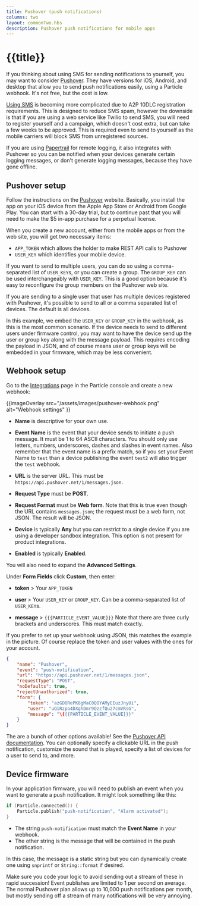 ```yaml
---
title: Pushover (push notifications)
columns: two
layout: commonTwo.hbs
description: Pushover push notifications for mobile apps
---
```


# {{title}}

If you thinking about using SMS for sending notifications to yourself, you may want to consider [Pushover](https://pushover.net/). 
They have versions for iOS, Android, and desktop that allow you to send push notifications easily, using a Particle webhook. It's not free,
but the cost is low.

[Using SMS](https://github.com/rickkas7/SmsWebhookRK) is becoming more complicated due to A2P 10DLC registration requirements. This is designed to reduce SMS spam, 
however the downside is that if you are using a web service like Twilio to send SMS, you will need to register yourself 
and a campaign, which doesn't cost extra, but can take a few weeks to be approved. This is required even to send to yourself 
as the mobile carriers will block SMS from unregistered sources.

If you are using [Papertrail](https://papertrailapp.com/) for remote logging, it also integrates with Pushover so you can be notified 
when your devices generate certain logging messages, or don't generate logging messages, because they have gone offline.

## Pushover setup

Follow the instructions on the [Pushover](https://pushover.net/) website. Basically, you install the app on your iOS device from the Apple App Store or Android from 
Google Play. You can start with a 30-day trial, but to continue past that you will need to make the $5 in-app purchase for a perpetual license.

When you create a new account, either from the mobile apps or from the web site, you will get two necessary items:

- `APP_TOKEN` which allows the holder to make REST API calls to Pushover
- `USER_KEY` which identifies your mobile device.

If you want to send to multiple users, you can do so using a comma-separated list of `USER_KEY`s, or you can create a group. The
`GROUP_KEY` can be used interchangeably with `USER_KEY`. This is a good option because it's easy to reconfigure the group members 
on the Pushover web site.

If you are sending to a single user that user has multiple devices registered with Pushover, it's possible to send to all or a comma 
separated list of devices. The default is all devices.

In this example, we embed the `USER_KEY` or `GROUP_KEY` in the webhook, as this is the most common scenario. If the device 
needs to send to different users under firmware control, you may want to have the device send up the user or group key along with the 
message payload. This requires encoding the payload in JSON, and of course means user or group keys will be embedded in your 
firmware, which may be less convenient. 

## Webhook setup

Go to the [Integrations](https://console.particle.io/integrations) page in the Particle console and create a new webhook:

{{imageOverlay src="/assets/images/pushover-webhook.png" alt="Webhook settings" }}


- **Name** is descriptive for your own use.

- **Event Name** is the event that your device sends to initiate a push message. It must be 1 to 64 ASCII characters. You should only use letters, numbers, underscores, dashes and slashes in event names. Also remember that the event name is a prefix match, so if you set your Event Name to `test` than a device publishing the event `test2` will also trigger the `test` webhook.

- **URL** is the server URL. This must be `https://api.pushover.net/1/messages.json`.

- **Request Type** must be **POST**.

- **Request Format** must be **Web form**. Note that this is true even though the URL contains `messages.json`; the request must be a web form, not JSON. The result will be JSON.

- **Device** is typically **Any** but you can restrict to a single device if you are using a developer sandbox integration. This option is not present for product integrations.

- **Enabled** is typically **Enabled**.

You will also need to expand the **Advanced Settings**.

Under **Form Fields** click **Custom**, then enter:

- **token** > Your `APP_TOKEN`

- **user** > Your `USER_KEY` or `GROUP_KEY`. Can be a comma-separated list of `USER_KEY`s.

- **message** > `{{{PARTICLE_EVENT_VALUE}}}` Note that there are three curly brackets and underscores. This must match exactly.

If you prefer to set up your webhook using JSON, this matches the example in the picture. Of course replace the token and user values with the ones for your account.

```json
{
    "name": "Pushover",
    "event": "push-notification",
    "url": "https://api.pushover.net/1/messages.json",
    "requestType": "POST",
    "noDefaults": true,
    "rejectUnauthorized": true,
    "form": {
        "token": "azGDORePK8gMaC0QOYAMyEEuzJnyUi",
        "user": "uQiRzpo4DXghDmr9QzzfQu27cmVRsG",
        "message": "\{{{PARTICLE_EVENT_VALUE}}}"
    }
}
```

The are a bunch of other options available! See the [Pushover API documentation](https://pushover.net/api). You can optionally specify a clickable URL in the push notification, customize the sound that is played, specify a list of devices for a user to send to, and more.


## Device firmware

In your application firmware, you will need to publish an event when you want to generate a push notification. It might look something like this:

```cpp
if (Particle.connected()) {
    Particle.publish("push-notification", "Alarm activated");
}
```

- The string `push-notification` must match the **Event Name** in your webhook.
- The other string is the message that will be contained in the push notification. 

In this case, the message is a static string but you can dynamically create one using `snprintf` or `String::format` if desired.

Make sure you code your logic to avoid sending out a stream of these in rapid succession! Event publishes are limited to 1 per second
on average. The normal Pushover plan allows up to 10,000 push notifications per month, but mostly sending off a stream of many notifications will be
very annoying.
